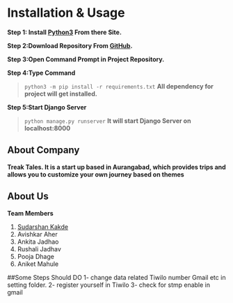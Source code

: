 ﻿# Installation & Usage
**Step 1: Install [Python3](https://www.python.org/downloads/) From there Site.**

**Step 2:Download Repository From [GitHub](https://github.com/sudarshankakde).**

**Step 3:Open Command Prompt in Project Repository.**

**Step 4:Type Command**
> `python3 -m pip install -r requirements.txt` 
> **All dependency for  project will get installed.**

**Step 5:Start Django Server**

> `python manage.py runserver`
> **It will start Django Server on localhost:8000**




## About Company
**Treak Tales.
It is a start up based in Aurangabad, which provides trips and allows you to customize your own journey based on themes**


## About Us
**Team Members**
 1. [Sudarshan Kakde](https://github.com/sudarshankakde) 
 2. Avishkar Aher
 3. Ankita Jadhao
 4. Rushali Jadhav
 5. Pooja Dhage
 6. Aniket Mahule




##Some Steps Should DO
1- change data related Tiwilo number Gmail etc in setting folder.
2- register yourself in Tiwilo
3- check for stmp enable in gmail













